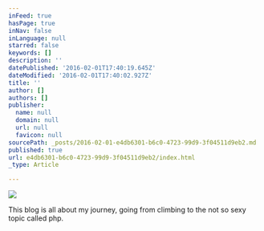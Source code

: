 ```yaml
---
inFeed: true
hasPage: true
inNav: false
inLanguage: null
starred: false
keywords: []
description: ''
datePublished: '2016-02-01T17:40:19.645Z'
dateModified: '2016-02-01T17:40:02.927Z'
title: ''
author: []
authors: []
publisher:
  name: null
  domain: null
  url: null
  favicon: null
sourcePath: _posts/2016-02-01-e4db6301-b6c0-4723-99d9-3f04511d9eb2.md
published: true
url: e4db6301-b6c0-4723-99d9-3f04511d9eb2/index.html
_type: Article

---
```

![](https://the-grid-user-content.s3-us-west-2.amazonaws.com/129a3b07-48c7-48e1-8c7e-b7ce0af5b705.JPG)

This blog is all about my journey, going from climbing to the not so sexy topic called php.